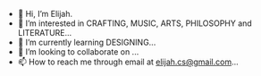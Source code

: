 - 👋 Hi, I’m Elijah.
- 👀 I’m interested in CRAFTING, MUSIC, ARTS, PHILOSOPHY and LITERATURE...
- 🌱 I’m currently learning DESIGNING...
- 💞️ I’m looking to collaborate on ...
- 📫 How to reach me through email at elijah.cs@gmail.com...

<!---
lychee-cs/lychee-cs is a ✨ special ✨ repository because its `README.md` (this file) appears on your GitHub profile.
You can click the Preview link to take a look at your changes.
--->
